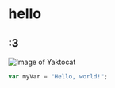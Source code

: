 # hello
## :3

![Image of Yaktocat](https://octodex.github.com/images/yaktocat.png)

``` javascript
var myVar = "Hello, world!";
```
